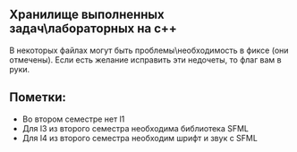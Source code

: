 ## Хранилище выполненных задач\лабораторных на с++  
В некоторых файлах могут быть проблемы\необходимость в фиксе (они отмечены).
Если есть желание исправить эти недочеты, то флаг вам в руки.

## Пометки: 
- Во втором семестре нет l1
- Для l3 из второго семестра необходима библиотека SFML
- Для l4 из второго семестра необходим шрифт и звук с SFML
